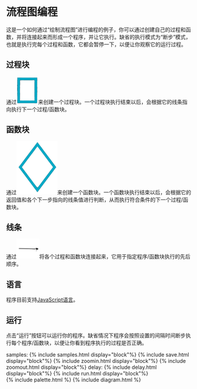 ﻿---
layout: default
---

# 流程图编程

这是一个如何通过“绘制流程图”进行编程的例子，你可以通过创建自己的过程和函数，并将连接起来而形成一个程序，并让它执行。缺省的执行模式为“断步”模式，也就是执行完每个过程和函数，它都会暂停一下，以便让你观察它的运行过程。

## 过程块

通过![过程块](/img/rectangle.png)来创建一个过程块。一个过程块执行结束以后，会根据它的线条指向执行下一个过程/函数块。

## 函数块

通过![函数块](/img/diamond.png)来创建一个函数块。一个函数块执行结束以后，会根据它的返回值和各个下一步指向的线条值进行判断，从而执行符合条件的下一个过程/函数块。

## 线条

通过![线条](/img/line.png)将各个过程和函数块连接起来，它用于指定程序/函数块执行的先后顺序。

## 语言

程序目前支持[JavaScript语言](https://www.w3schools.com/js/)。

## 运行

点击“运行”按钮可以运行你的程序。缺省情况下程序会按照设置的间隔时间断步执行每个程序/函数块，以便让你看到程序执行的过程是否正确。

<div>
  <div style="width: 100%; display: flex; justify-content: center; align-items: center;">
    samples: {% include samples.html display="block"%}
    {% include save.html display="block"%}
    {% include zoomin.html display="block"%}
    {% include zoomout.html display="block"%}
    delay: {% include delay.html display="block"%}
    {% include run.html display="block"%}
  </div>
  <div style="width: 100%; display: flex; justify-content: space-between">
    {% include palette.html %}
    {% include diagram.html %}
  </div>
</div>
